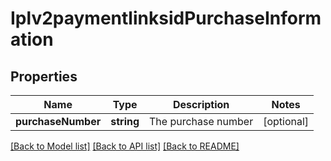 # Iplv2paymentlinksidPurchaseInformation

## Properties
Name | Type | Description | Notes
------------ | ------------- | ------------- | -------------
**purchaseNumber** | **string** | The purchase number | [optional] 

[[Back to Model list]](../README.md#documentation-for-models) [[Back to API list]](../README.md#documentation-for-api-endpoints) [[Back to README]](../README.md)


